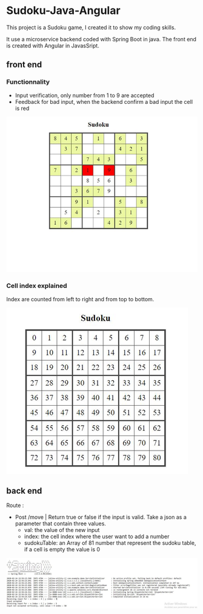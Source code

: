# Sudoku-Java-Angular

This project is a Sudoku game, I created it to show my coding skills. 

It use a microservice backend coded with Spring Boot in java. The front end is created with Angular in JavasSript. 

## front end

### Functionnality 
- Input verification, only number from 1 to 9 are accepted
- Feedback for bad input, when the backend confirm a bad input the cell is red

![front end screenshot](https://github.com/AllanElleuch/Sudoku-Java-Angular/blob/master/img/front-end.JPG "Logo Title Text 1")

### Cell index explained

Index are counted from left to right and from top to bottom.

![front end screenshot](https://github.com/AllanElleuch/Sudoku-Java-Angular/blob/master/img/front-end-index.JPG "Logo Title Text 1")


## back end


Route : 
- Post /move | Return true or false if the input is valid. Take a json as a parameter that contain three values.
  - val: the value of the new input
  - index: the cell index where the user want to add a number
  - sudokuTable: an Array of 81 number that represent the sudoku table, if a cell is empty the value is 0
  
![back end screenshot](https://github.com/AllanElleuch/Sudoku-Java-Angular/blob/master/img/back-end-output.JPG "Logo Title Text 1")
